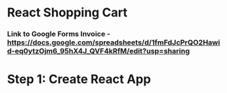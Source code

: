 # React Shopping Cart

### Link to Google Forms Invoice - https://docs.google.com/spreadsheets/d/1fmFdJcPrQO2Hawid-eq0ytzOjm6_95hX4J_QVF4kRfM/edit?usp=sharing

# Step 1: Create React App
